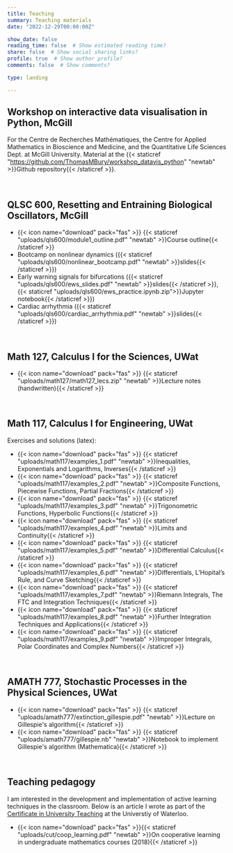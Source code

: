 ```yaml
---
title: Teaching
summary: Teaching materials
date: "2022-12-29T00:00:00Z"

show_date: false
reading_time: false  # Show estimated reading time?
share: false  # Show social sharing links?
profile: true  # Show author profile?
comments: false  # Show comments?

type: landing

---
```



## Workshop on interactive data visualisation in Python, McGill
For the Centre de Recherches Mathématiques, the Centre for Applied Mathematics in Bioscience and Medicine, and the Quantitative Life Sciences Dept. at McGill University. Material at the {{< staticref "https://github.com/ThomasMBury/workshop_datavis_python" "newtab" >}}Github repository{{< /staticref >}}.

<br>

 ## QLSC 600, Resetting and Entraining Biological Oscillators, McGill
 - {{< icon name="download" pack="fas" >}} {{< staticref "uploads/qls600/module1_outline.pdf" "newtab" >}}Course outline{{< /staticref >}}
 - Bootcamp on nonlinear dynamics ({{< staticref "uploads/qls600/nonlinear_bootcamp.pdf" "newtab" >}}slides{{< /staticref >}})
 - Early warning signals for bifurcations ({{< staticref "uploads/qls600/ews_slides.pdf" "newtab" >}}slides{{< /staticref >}}, {{< staticref "uploads/qls600/ews_practice.ipynb.zip">}}Jupyter notebook{{< /staticref >}})
 - Cardiac arrhythmia ({{< staticref "uploads/qls600/cardiac_arrhythmia.pdf" "newtab" >}}slides{{< /staticref >}})


<br>

 ## Math 127, Calculus I for the Sciences, UWat

 - {{< icon name="download" pack="fas" >}} {{< staticref "uploads/math127/math127_lecs.zip" "newtab" >}}Lecture notes (handwritten){{< /staticref >}}

<br>

## Math 117, Calculus I for Engineering, UWat

Exercises and solutions (latex):
- {{< icon name="download" pack="fas" >}} {{< staticref "uploads/math117/examples_1.pdf" "newtab" >}}Inequalities, Exponentials and Logarithms, Inverses{{< /staticref >}}
- {{< icon name="download" pack="fas" >}} {{< staticref "uploads/math117/examples_2.pdf" "newtab" >}}Composite Functions, Piecewise Functions, Partial Fractions{{< /staticref >}}
- {{< icon name="download" pack="fas" >}} {{< staticref "uploads/math117/examples_3.pdf" "newtab" >}}Trigonometric Functions, Hyperbolic Functions{{< /staticref >}}
- {{< icon name="download" pack="fas" >}} {{< staticref "uploads/math117/examples_4.pdf" "newtab" >}}Limits and Continuity{{< /staticref >}}
- {{< icon name="download" pack="fas" >}} {{< staticref "uploads/math117/examples_5.pdf" "newtab" >}}Differential Calculus{{< /staticref >}}
- {{< icon name="download" pack="fas" >}} {{< staticref "uploads/math117/examples_6.pdf" "newtab" >}}Differentials, L’Hopital’s Rule, and Curve Sketching{{< /staticref >}}
- {{< icon name="download" pack="fas" >}} {{< staticref "uploads/math117/examples_7.pdf" "newtab" >}}Riemann Integrals, The FTC and Integration Techniques{{< /staticref >}}
- {{< icon name="download" pack="fas" >}} {{< staticref "uploads/math117/examples_8.pdf" "newtab" >}}Further Integration Techniques and Applications{{< /staticref >}}
- {{< icon name="download" pack="fas" >}} {{< staticref "uploads/math117/examples_9.pdf" "newtab" >}}Improper Integrals, Polar Coordinates and Complex Numbers{{< /staticref >}}


<br>

## AMATH 777, Stochastic Processes in the Physical Sciences, UWat

 - {{< icon name="download" pack="fas" >}} {{< staticref "uploads/amath777/extinction_gillespie.pdf" "newtab" >}}Lecture on Gillespie's algorithm{{< /staticref >}}
 - {{< icon name="download" pack="fas" >}} {{< staticref "uploads/amath777/gillespie.nb" "newtab" >}}Notebook to implement Gillespie's algorithm (Mathematica){{< /staticref >}}


<br>

## Teaching pedagogy
I am interested in the development and implementation of active learning techniques in the classroom. Below is an article I wrote as part of the [Certificate in University Teaching](https://uwaterloo.ca/centre-for-teaching-excellence/support-graduate-students/certificate-university-teaching) at the Universtiy of Waterloo.
 - {{< icon name="download" pack="fas" >}}{{< staticref "uploads/cut/coop_learning.pdf" "newtab" >}}On cooperative learning in undergraduate mathematics courses (2018){{< /staticref >}}






